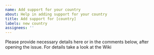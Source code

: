 ```yaml
---
name: Add support for your country
about: Help in adding support for your country
title: Add support for [country]
labels: new country
assignees: ''
---
```


Please provide necessary details here or in the comments below, after opening the issue. For details take a look at the Wiki
